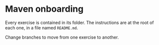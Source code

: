 # Maven onboarding

Every exercise is contained in its folder.
The instructions are at the root of each one, in a file
named `README.md`.

Change branches to move from one exercise to another.
